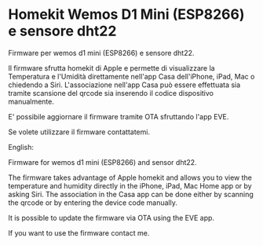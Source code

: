 # Homekit Wemos D1 Mini (ESP8266) e sensore dht22

Firmware per wemos d1 mini (ESP8266) e sensore dht22.

Il firmware sfrutta homekit di Apple e permette di visualizzare la Temperatura e l'Umidità direttamente nell'app Casa dell'iPhone, iPad, Mac o
chiedendo a Siri. L'associazione nell'app Casa può essere effettuata sia tramite scansione del qrcode sia inserendo il codice dispositivo manualmente.

E' possibile aggiornare il firmware tramite OTA sfruttando l'app EVE.

Se volete utilizzare il firmware contattatemi.




English: 

Firmware for wemos d1 mini (ESP8266) and sensor dht22.

The firmware takes advantage of Apple homekit and allows you to view the temperature and humidity directly in the iPhone, iPad, Mac Home app or by asking Siri. The association in the Casa app can be done either by scanning the qrcode or by entering the device code manually.

It is possible to update the firmware via OTA using the EVE app.

If you want to use the firmware contact me.
